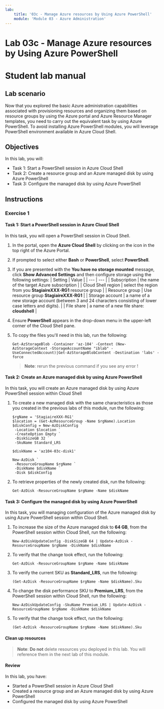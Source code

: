 ```yaml
---
lab:
    title: '03c - Manage Azure resources by Using Azure PowerShell'
    module: 'Module 03 - Azure Administration'
---
```


# Lab 03c - Manage Azure resources by Using Azure PowerShell
# Student lab manual

## Lab scenario

Now that you explored the basic Azure administration capabilities associated with provisioning resources and organizing them based on resource groups by using the Azure portal and Azure Resource Manager templates, you need to carry out the equivalent task by using Azure PowerShell. To avoid installing Azure PowerShell modules, you will leverage PowerShell environment available in Azure Cloud Shell.

## Objectives

In this lab, you will:

+ Task 1: Start a PowerShell session in Azure Cloud Shell
+ Task 2: Create a resource group and an Azure managed disk by using Azure PowerShell
+ Task 3: Configure the managed disk by using Azure PowerShell

## Instructions

### Exercise 1

#### Task 1: Start a PowerShell session in Azure Cloud Shell

In this task, you will open a PowerShell session in Cloud Shell. 

1. In the portal, open the **Azure Cloud Shell** by clicking on the icon in the top right of the Azure Portal.

1. If prompted to select either **Bash** or **PowerShell**, select **PowerShell**.

1. If you are presented with the **You have no storage mounted** message, click **Show Advanced Settings** and then configure storage using the following settings:
    | Setting | Value |
    | --- | --- |
    | Subscription | the name of the target Azure subscription |
    | Cloud Shell region | select the region from you **StagiaireXXX-RG1** resource group |
    | Resource group | Use  resource group **StagiaireXXX-RG1** |
    | Storage account | a name of a new storage account (between 3 and 24 characters consisting of lower case letters and digits). |
    | File share | a name of a new file share: **cloudshell** |

1. Ensure **PowerShell** appears in the drop-down menu in the upper-left corner of the Cloud Shell pane.

1. To copy the files you'll need in this lab, run the following:

   ```pwsh
   Get-AzStorageBlob -Container 'az-104' -Context (New-AzStorageContext -StorageAccountName "iblab" -UseConnectedAccount)|Get-AzStorageBlobContent -Destination 'labs' -force
   ```

   >**Note**: rerun the previous command if you see any error !

#### Task 2: Create an Azure managed disk by using Azure PowerShell

In this task, you will create an Azure managed disk by using Azure PowerShell session within Cloud Shell

1. To create a new managed disk with the same characteristics as those you created in the previous labs of this module, run the following:

   ```pwsh
   $rgName = 'StagiaireXXX-RG1'
   $location = (Get-AzResourceGroup -Name $rgName).Location
   $diskConfig = New-AzDiskConfig `
    -Location $location `
    -CreateOption Empty `
    -DiskSizeGB 32 `
    -SkuName Standard_LRS

   $diskName = 'az104-03c-disk1'

   New-AzDisk `
    -ResourceGroupName $rgName `
    -DiskName $diskName `
    -Disk $diskConfig
   ```

1. To retrieve properties of the newly created disk, run the following:

   ```pwsh
   Get-AzDisk -ResourceGroupName $rgName -Name $diskName
   ```

#### Task 3: Configure the managed disk by using Azure PowerShell

In this task, you will managing configuration of the Azure managed disk by using Azure PowerShell session within Cloud Shell. 

1. To increase the size of the Azure managed disk to **64 GB**, from the PowerShell session within Cloud Shell, run the following:

   ```pwsh
   New-AzDiskUpdateConfig -DiskSizeGB 64 | Update-AzDisk -ResourceGroupName $rgName -DiskName $diskName
   ```

1. To verify that the change took effect, run the following:

   ```pwsh
   Get-AzDisk -ResourceGroupName $rgName -Name $diskName
   ```

1. To verify the current SKU as **Standard_LRS**, run the following:

   ```pwsh
   (Get-AzDisk -ResourceGroupName $rgName -Name $diskName).Sku
   ```

1. To change the disk performance SKU to **Premium_LRS**, from the PowerShell session within Cloud Shell, run the following:

   ```pwsh
   New-AzDiskUpdateConfig -SkuName Premium_LRS | Update-AzDisk -ResourceGroupName $rgName -DiskName $diskName
   ```

1. To verify that the change took effect, run the following:

   ```pwsh
   (Get-AzDisk -ResourceGroupName $rgName -Name $diskName).Sku
   ```

#### Clean up resources

   >**Note**: **Do not** delete resources you deployed in this lab. You will reference them in the next lab of this module.

#### Review

In this lab, you have:

- Started a PowerShell session in Azure Cloud Shell
- Created a resource group and an Azure managed disk by using Azure PowerShell
- Configured the managed disk by using Azure PowerShell
